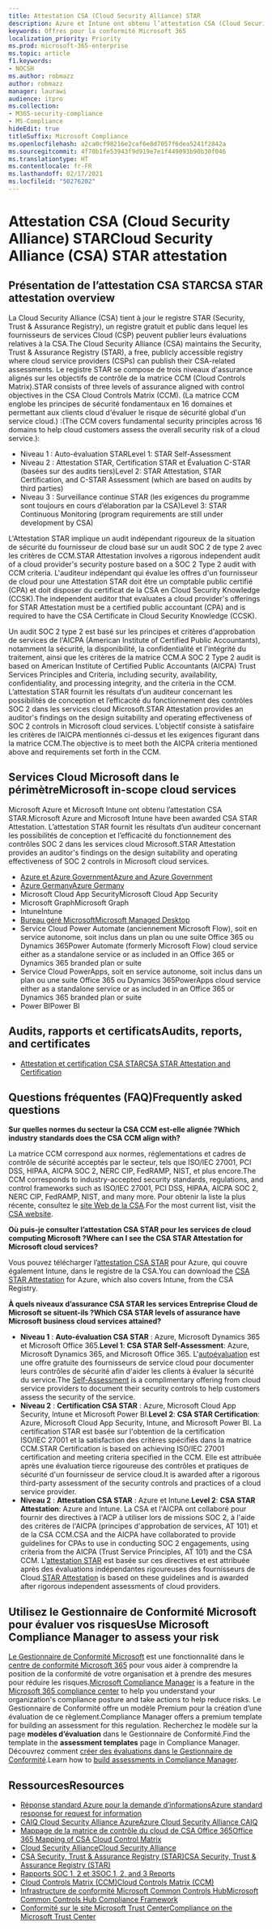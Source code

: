 ```yaml
---
title: Attestation CSA (Cloud Security Alliance) STAR
description: Azure et Intune ont obtenu l’attestation CSA (Cloud Security Alliance) STAR basée sur un audit indépendant.
keywords: Offres pour la conformité Microsoft 365
localization_priority: Priority
ms.prod: microsoft-365-enterprise
ms.topic: article
f1.keywords:
- NOCSH
ms.author: robmazz
author: robmazz
manager: laurawi
audience: itpro
ms.collection:
- M365-security-compliance
- MS-Compliance
hideEdit: true
titleSuffix: Microsoft Compliance
ms.openlocfilehash: a2ca0cf98216e2caf6e8d7057f6dea5241f2842a
ms.sourcegitcommit: 4f70b1fe53943f9d919e7e1f449093b90b30f046
ms.translationtype: HT
ms.contentlocale: fr-FR
ms.lasthandoff: 02/17/2021
ms.locfileid: "50276202"
---
```

# <a name="cloud-security-alliance-csa-star-attestation"></a><span data-ttu-id="ea4f1-104">Attestation CSA (Cloud Security Alliance) STAR</span><span class="sxs-lookup"><span data-stu-id="ea4f1-104">Cloud Security Alliance (CSA) STAR attestation</span></span>

## <a name="csa-star-attestation-overview"></a><span data-ttu-id="ea4f1-105">Présentation de l’attestation CSA STAR</span><span class="sxs-lookup"><span data-stu-id="ea4f1-105">CSA STAR attestation overview</span></span>

<span data-ttu-id="ea4f1-106">La Cloud Security Alliance (CSA) tient à jour le registre STAR (Security, Trust &amp; Assurance Registry), un registre gratuit et public dans lequel les fournisseurs de services Cloud (CSP) peuvent publier leurs évaluations relatives à la CSA.</span><span class="sxs-lookup"><span data-stu-id="ea4f1-106">The Cloud Security Alliance (CSA) maintains the Security, Trust & Assurance Registry (STAR), a free, publicly accessible registry where cloud service providers (CSPs) can publish their CSA-related assessments.</span></span> <span data-ttu-id="ea4f1-107">Le registre STAR se compose de trois niveaux d'assurance alignés sur les objectifs de contrôle de la matrice CCM (Cloud Controls Matrix).</span><span class="sxs-lookup"><span data-stu-id="ea4f1-107">STAR consists of three levels of assurance aligned with control objectives in the CSA Cloud Controls Matrix (CCM).</span></span> <span data-ttu-id="ea4f1-108">(La matrice CCM englobe les principes de sécurité fondamentaux en 16 domaines et permettant aux clients cloud d'évaluer le risque de sécurité global d'un service cloud.) :</span><span class="sxs-lookup"><span data-stu-id="ea4f1-108">(The CCM covers fundamental security principles across 16 domains to help cloud customers assess the overall security risk of a cloud service.):</span></span>

- <span data-ttu-id="ea4f1-109">Niveau 1 : Auto-évaluation STAR</span><span class="sxs-lookup"><span data-stu-id="ea4f1-109">Level 1: STAR Self-Assessment</span></span>
- <span data-ttu-id="ea4f1-110">Niveau 2 : Attestation STAR, Certification STAR et Évaluation C-STAR (basées sur des audits tiers)</span><span class="sxs-lookup"><span data-stu-id="ea4f1-110">Level 2: STAR Attestation, STAR Certification, and C-STAR Assessment (which are based on audits by third parties)</span></span>
- <span data-ttu-id="ea4f1-111">Niveau 3 : Surveillance continue STAR (les exigences du programme sont toujours en cours d’élaboration par la CSA)</span><span class="sxs-lookup"><span data-stu-id="ea4f1-111">Level 3: STAR Continuous Monitoring (program requirements are still under development by CSA)</span></span>

<span data-ttu-id="ea4f1-112">L'Attestation STAR implique un audit indépendant rigoureux de la situation de sécurité du fournisseur de cloud basé sur un audit SOC 2 de type 2 avec les critères de CCM.</span><span class="sxs-lookup"><span data-stu-id="ea4f1-112">STAR Attestation involves a rigorous independent audit of a cloud provider's security posture based on a SOC 2 Type 2 audit with CCM criteria.</span></span> <span data-ttu-id="ea4f1-113">L'auditeur indépendant qui évalue les offres d'un fournisseur de cloud pour une Attestation STAR doit être un comptable public certifié (CPA) et doit disposer du certificat de la CSA en Cloud Security Knowledge (CCSK).</span><span class="sxs-lookup"><span data-stu-id="ea4f1-113">The independent auditor that evaluates a cloud provider's offerings for STAR Attestation must be a certified public accountant (CPA) and is required to have the CSA Certificate in Cloud Security Knowledge (CCSK).</span></span>  
  
<span data-ttu-id="ea4f1-114">Un audit SOC 2 type 2 est basé sur les principes et critères d'approbation de services de l'AICPA (American Institute of Certified Public Accountants), notamment la sécurité, la disponibilité, la confidentialité et l'intégrité du traitement, ainsi que les critères de la matrice CCM.</span><span class="sxs-lookup"><span data-stu-id="ea4f1-114">A SOC 2 Type 2 audit is based on American Institute of Certified Public Accountants (AICPA) Trust Services Principles and Criteria, including security, availability, confidentiality, and processing integrity, and the criteria in the CCM.</span></span> <span data-ttu-id="ea4f1-115">L’attestation STAR fournit les résultats d’un auditeur concernant les possibilités de conception et l’efficacité du fonctionnement des contrôles SOC 2 dans les services cloud Microsoft.</span><span class="sxs-lookup"><span data-stu-id="ea4f1-115">STAR Attestation provides an auditor's findings on the design suitability and operating effectiveness of SOC 2 controls in Microsoft cloud services.</span></span> <span data-ttu-id="ea4f1-116">L’objectif consiste à satisfaire les critères de l’AICPA mentionnés ci-dessus et les exigences figurant dans la matrice CCM.</span><span class="sxs-lookup"><span data-stu-id="ea4f1-116">The objective is to meet both the AICPA criteria mentioned above and requirements set forth in the CCM.</span></span>

## <a name="microsoft-in-scope-cloud-services"></a><span data-ttu-id="ea4f1-117">Services Cloud Microsoft dans le périmètre</span><span class="sxs-lookup"><span data-stu-id="ea4f1-117">Microsoft in-scope cloud services</span></span>

<span data-ttu-id="ea4f1-118">Microsoft Azure et Microsoft Intune ont obtenu l’attestation CSA STAR.</span><span class="sxs-lookup"><span data-stu-id="ea4f1-118">Microsoft Azure and Microsoft Intune have been awarded CSA STAR Attestation.</span></span> <span data-ttu-id="ea4f1-119">L’attestation STAR fournit les résultats d’un auditeur concernant les possibilités de conception et l’efficacité du fonctionnement des contrôles SOC 2 dans les services cloud Microsoft.</span><span class="sxs-lookup"><span data-stu-id="ea4f1-119">STAR Attestation provides an auditor's findings on the design suitability and operating effectiveness of SOC 2 controls in Microsoft cloud services.</span></span>

- [<span data-ttu-id="ea4f1-120">Azure et Azure Government</span><span class="sxs-lookup"><span data-stu-id="ea4f1-120">Azure and Azure Government</span></span>](https://aka.ms/AzureCompliance)
- [<span data-ttu-id="ea4f1-121">Azure Germany</span><span class="sxs-lookup"><span data-stu-id="ea4f1-121">Azure Germany</span></span>](https://aka.ms/AzureCompliance)
- <span data-ttu-id="ea4f1-122">Microsoft Cloud App Security</span><span class="sxs-lookup"><span data-stu-id="ea4f1-122">Microsoft Cloud App Security</span></span>
- <span data-ttu-id="ea4f1-123">Microsoft Graph</span><span class="sxs-lookup"><span data-stu-id="ea4f1-123">Microsoft Graph</span></span>
- <span data-ttu-id="ea4f1-124">Intune</span><span class="sxs-lookup"><span data-stu-id="ea4f1-124">Intune</span></span>
- [<span data-ttu-id="ea4f1-125">Bureau géré Microsoft</span><span class="sxs-lookup"><span data-stu-id="ea4f1-125">Microsoft Managed Desktop</span></span>](/microsoft-365/managed-desktop/intro/compliance)
- <span data-ttu-id="ea4f1-126">Service Cloud Power Automate (anciennement Microsoft Flow), soit en service autonome, soit inclus dans un plan ou une suite Office 365 ou Dynamics 365</span><span class="sxs-lookup"><span data-stu-id="ea4f1-126">Power Automate (formerly Microsoft Flow) cloud service either as a standalone service or as included in an Office 365 or Dynamics 365 branded plan or suite</span></span>
- <span data-ttu-id="ea4f1-127">Service Cloud PowerApps, soit en service autonome, soit inclus dans un plan ou une suite Office 365 ou Dynamics 365</span><span class="sxs-lookup"><span data-stu-id="ea4f1-127">PowerApps cloud service either as a standalone service or as included in an Office 365 or Dynamics 365 branded plan or suite</span></span> 
- <span data-ttu-id="ea4f1-128">Power BI</span><span class="sxs-lookup"><span data-stu-id="ea4f1-128">Power BI</span></span>

## <a name="audits-reports-and-certificates"></a><span data-ttu-id="ea4f1-129">Audits, rapports et certificats</span><span class="sxs-lookup"><span data-stu-id="ea4f1-129">Audits, reports, and certificates</span></span>

- [<span data-ttu-id="ea4f1-130">Attestation et certification CSA STAR</span><span class="sxs-lookup"><span data-stu-id="ea4f1-130">CSA STAR Attestation and Certification</span></span>](https://cloudsecurityalliance.org/star/registry/microsoft/)

## <a name="frequently-asked-questions"></a><span data-ttu-id="ea4f1-131">Questions fréquentes (FAQ)</span><span class="sxs-lookup"><span data-stu-id="ea4f1-131">Frequently asked questions</span></span>

<span data-ttu-id="ea4f1-132">**Sur quelles normes du secteur la CSA CCM est-elle alignée ?**</span><span class="sxs-lookup"><span data-stu-id="ea4f1-132">**Which industry standards does the CSA CCM align with?**</span></span>

<span data-ttu-id="ea4f1-133">La matrice CCM correspond aux normes, réglementations et cadres de contrôle de sécurité acceptés par le secteur, tels que ISO/IEC 27001, PCI DSS, HIPAA, AICPA SOC 2, NERC CIP, FedRAMP, NIST, et plus encore.</span><span class="sxs-lookup"><span data-stu-id="ea4f1-133">The CCM corresponds to industry-accepted security standards, regulations, and control frameworks such as ISO/IEC 27001, PCI DSS, HIPAA, AICPA SOC 2, NERC CIP, FedRAMP, NIST, and many more.</span></span> <span data-ttu-id="ea4f1-134">Pour obtenir la liste la plus récente, consultez le [site Web de la CSA](https://cloudsecurityalliance.org/).</span><span class="sxs-lookup"><span data-stu-id="ea4f1-134">For the most current list, visit the [CSA website](https://cloudsecurityalliance.org/).</span></span>

<span data-ttu-id="ea4f1-135">**Où puis-je consulter l’attestation CSA STAR pour les services de cloud computing Microsoft ?**</span><span class="sxs-lookup"><span data-stu-id="ea4f1-135">**Where can I see the CSA STAR Attestation for Microsoft cloud services?**</span></span>

<span data-ttu-id="ea4f1-136">Vous pouvez télécharger l’[attestation CSA STAR](https://aka.ms/CSASTAR-Attestation) pour Azure, qui couvre également Intune, dans le registre de la CSA.</span><span class="sxs-lookup"><span data-stu-id="ea4f1-136">You can download the [CSA STAR Attestation](https://aka.ms/CSASTAR-Attestation) for Azure, which also covers Intune, from the CSA Registry.</span></span>

<span data-ttu-id="ea4f1-137">**À quels niveaux d’assurance CSA STAR les services Entreprise Cloud de Microsoft se situent-ils ?**</span><span class="sxs-lookup"><span data-stu-id="ea4f1-137">**Which CSA STAR levels of assurance have Microsoft business cloud services attained?**</span></span>

- <span data-ttu-id="ea4f1-138">**Niveau 1** : **Auto-évaluation CSA STAR** : Azure, Microsoft Dynamics 365 et Microsoft Office 365.</span><span class="sxs-lookup"><span data-stu-id="ea4f1-138">**Level 1**: **CSA STAR Self-Assessment**: Azure, Microsoft Dynamics 365, and Microsoft Office 365.</span></span> <span data-ttu-id="ea4f1-139">L'[autoévaluation](offering-csa-star-self-assessment.md) est une offre gratuite des fournisseurs de service cloud pour documenter leurs contrôles de sécurité afin d'aider les clients à évaluer la sécurité du service.</span><span class="sxs-lookup"><span data-stu-id="ea4f1-139">The [Self-Assessment](offering-csa-star-self-assessment.md) is a complimentary offering from cloud service providers to document their security controls to help customers assess the security of the service.</span></span>
- <span data-ttu-id="ea4f1-140">**Niveau 2** : **Certification CSA STAR** : Azure, Microsoft Cloud App Security, Intune et Microsoft Power BI.</span><span class="sxs-lookup"><span data-stu-id="ea4f1-140">**Level 2**: **CSA STAR Certification**: Azure, Microsoft Cloud App Security, Intune, and Microsoft Power BI.</span></span> <span data-ttu-id="ea4f1-141">La certification STAR est basée sur l'obtention de la certification ISO/IEC 27001 et la satisfaction des critères spécifiés dans la matrice CCM.</span><span class="sxs-lookup"><span data-stu-id="ea4f1-141">STAR Certification is based on achieving ISO/IEC 27001 certification and meeting criteria specified in the CCM.</span></span> <span data-ttu-id="ea4f1-142">Elle est attribuée après une évaluation tierce rigoureuse des contrôles et pratiques de sécurité d'un fournisseur de service cloud.</span><span class="sxs-lookup"><span data-stu-id="ea4f1-142">It is awarded after a rigorous third-party assessment of the security controls and practices of a cloud service provider.</span></span>
- <span data-ttu-id="ea4f1-143">**Niveau 2** : **Attestation CSA STAR** : Azure et Intune.</span><span class="sxs-lookup"><span data-stu-id="ea4f1-143">**Level 2**: **CSA STAR Attestation**: Azure and Intune.</span></span> <span data-ttu-id="ea4f1-144">La CSA et l'AICPA ont collaboré pour fournir des directives à l'ACP à utiliser lors de missions SOC 2, à l'aide des critères de l'AICPA (principes d'approbation de services, AT 101) et de la CSA CCM.</span><span class="sxs-lookup"><span data-stu-id="ea4f1-144">CSA and the AICPA have collaborated to provide guidelines for CPAs to use in conducting SOC 2 engagements, using criteria from the AICPA (Trust Service Principles, AT 101) and the CSA CCM.</span></span> <span data-ttu-id="ea4f1-145">L’[attestation STAR](offering-CSA-STAR-Attestation.md) est basée sur ces directives et est attribuée après des évaluations indépendantes rigoureuses des fournisseurs de Cloud.</span><span class="sxs-lookup"><span data-stu-id="ea4f1-145">[STAR Attestation](offering-CSA-STAR-Attestation.md) is based on these guidelines and is awarded after rigorous independent assessments of cloud providers.</span></span>

## <a name="use-microsoft-compliance-manager-to-assess-your-risk"></a><span data-ttu-id="ea4f1-146">Utilisez le Gestionnaire de Conformité Microsoft pour évaluer vos risques</span><span class="sxs-lookup"><span data-stu-id="ea4f1-146">Use Microsoft Compliance Manager to assess your risk</span></span>

<span data-ttu-id="ea4f1-147">[Le Gestionnaire de Conformité Microsoft](/microsoft-365/compliance/compliance-manager) est une fonctionnalité dans le [centre de conformité Microsoft 365](/microsoft-365/compliance/microsoft-365-compliance-center) pour vous aider à comprendre la position de la conformité de votre organisation et à prendre des mesures pour réduire les risques.</span><span class="sxs-lookup"><span data-stu-id="ea4f1-147">[Microsoft Compliance Manager](/microsoft-365/compliance/compliance-manager) is a feature in the [Microsoft 365 compliance center](/microsoft-365/compliance/microsoft-365-compliance-center) to help you understand your organization's compliance posture and take actions to help reduce risks.</span></span> <span data-ttu-id="ea4f1-148">Le Gestionnaire de Conformité offre un modèle Premium pour la création d’une évaluation de ce règlement.</span><span class="sxs-lookup"><span data-stu-id="ea4f1-148">Compliance Manager offers a premium template for building an assessment for this regulation.</span></span> <span data-ttu-id="ea4f1-149">Recherchez le modèle sur la page **modèles d’évaluation** dans le Gestionnaire de Conformité.</span><span class="sxs-lookup"><span data-stu-id="ea4f1-149">Find the template in the **assessment templates** page in Compliance Manager.</span></span> <span data-ttu-id="ea4f1-150">Découvrez comment [créer des évaluations dans le Gestionnaire de Conformité](/microsoft-365/compliance/compliance-manager-assessments).</span><span class="sxs-lookup"><span data-stu-id="ea4f1-150">Learn how to [build assessments in Compliance Manager](/microsoft-365/compliance/compliance-manager-assessments).</span></span>

## <a name="resources"></a><span data-ttu-id="ea4f1-151">Ressources</span><span class="sxs-lookup"><span data-stu-id="ea4f1-151">Resources</span></span>

- [<span data-ttu-id="ea4f1-152">Réponse standard Azure pour la demande d’informations</span><span class="sxs-lookup"><span data-stu-id="ea4f1-152">Azure standard response for request for information</span></span>](https://aka.ms/AzureStandardRequestForInformation)
- [<span data-ttu-id="ea4f1-153">CAIQ Cloud Security Alliance Azure</span><span class="sxs-lookup"><span data-stu-id="ea4f1-153">Azure Cloud Security Alliance CAIQ</span></span>](https://aka.ms/AzureCSACAIQ)
- [<span data-ttu-id="ea4f1-154">Mappage de la matrice de contrôle du cloud de CSA Office 365</span><span class="sxs-lookup"><span data-stu-id="ea4f1-154">Office 365 Mapping of CSA Cloud Control Matrix</span></span>](https://aka.ms/Office365CSACloudControlMatrix)
- [<span data-ttu-id="ea4f1-155">Cloud Security Alliance</span><span class="sxs-lookup"><span data-stu-id="ea4f1-155">Cloud Security Alliance</span></span>](https://cloudsecurityalliance.org/)
- [<span data-ttu-id="ea4f1-156">CSA Security, Trust & Assurance Registry (STAR)</span><span class="sxs-lookup"><span data-stu-id="ea4f1-156">CSA Security, Trust & Assurance Registry (STAR)</span></span>](https://cloudsecurityalliance.org/star/)
- [<span data-ttu-id="ea4f1-157">Rapports SOC 1, 2 et 3</span><span class="sxs-lookup"><span data-stu-id="ea4f1-157">SOC 1, 2, and 3 Reports</span></span>](offering-soc.md)
- [<span data-ttu-id="ea4f1-158">Cloud Controls Matrix (CCM)</span><span class="sxs-lookup"><span data-stu-id="ea4f1-158">Cloud Controls Matrix (CCM)</span></span>](https://cloudsecurityalliance.org/group/cloud-controls-matrix/)
- [<span data-ttu-id="ea4f1-159">Infrastructure de conformité Microsoft Common Controls Hub</span><span class="sxs-lookup"><span data-stu-id="ea4f1-159">Microsoft Common Controls Hub Compliance Framework</span></span>](https://www.microsoft.com/trust-center/compliance/compliance-overview)
- [<span data-ttu-id="ea4f1-160">Conformité sur le site Microsoft Trust Center</span><span class="sxs-lookup"><span data-stu-id="ea4f1-160">Compliance on the Microsoft Trust Center</span></span>](https://www.microsoft.com/trust-center/compliance/compliance-overview)
